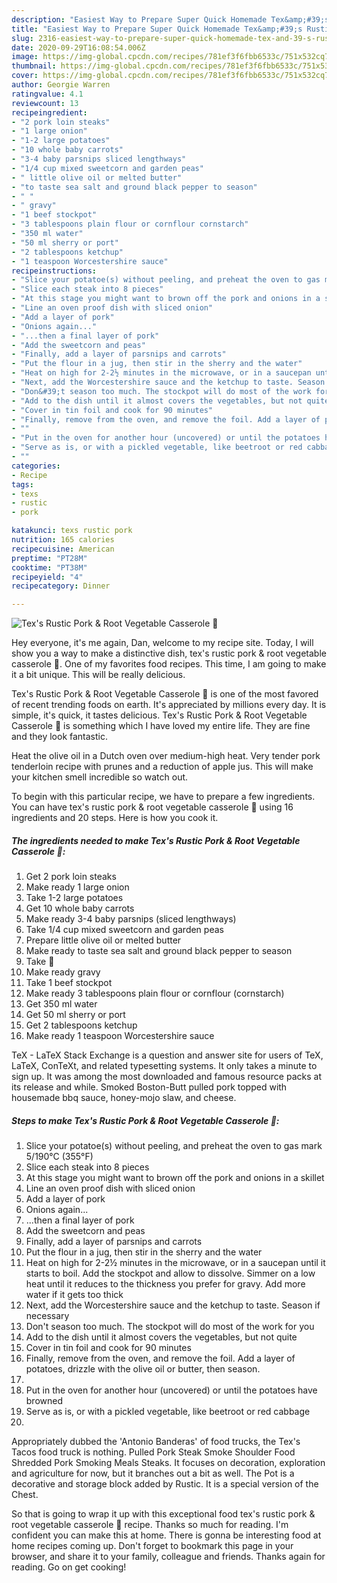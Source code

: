 ```yaml
---
description: "Easiest Way to Prepare Super Quick Homemade Tex&amp;#39;s Rustic Pork &amp;amp; Root Vegetable Casserole 🐷"
title: "Easiest Way to Prepare Super Quick Homemade Tex&amp;#39;s Rustic Pork &amp;amp; Root Vegetable Casserole 🐷"
slug: 2316-easiest-way-to-prepare-super-quick-homemade-tex-and-39-s-rustic-pork-and-amp-root-vegetable-casserole
date: 2020-09-29T16:08:54.006Z
image: https://img-global.cpcdn.com/recipes/781ef3f6fbb6533c/751x532cq70/texs-rustic-pork-root-vegetable-casserole-🐷-recipe-main-photo.jpg
thumbnail: https://img-global.cpcdn.com/recipes/781ef3f6fbb6533c/751x532cq70/texs-rustic-pork-root-vegetable-casserole-🐷-recipe-main-photo.jpg
cover: https://img-global.cpcdn.com/recipes/781ef3f6fbb6533c/751x532cq70/texs-rustic-pork-root-vegetable-casserole-🐷-recipe-main-photo.jpg
author: Georgie Warren
ratingvalue: 4.1
reviewcount: 13
recipeingredient:
- "2 pork loin steaks"
- "1 large onion"
- "1-2 large potatoes"
- "10 whole baby carrots"
- "3-4 baby parsnips sliced lengthways"
- "1/4 cup mixed sweetcorn and garden peas"
- " little olive oil or melted butter"
- "to taste sea salt and ground black pepper to season"
- " "
- " gravy"
- "1 beef stockpot"
- "3 tablespoons plain flour or cornflour cornstarch"
- "350 ml water"
- "50 ml sherry or port"
- "2 tablespoons ketchup"
- "1 teaspoon Worcestershire sauce"
recipeinstructions:
- "Slice your potatoe(s) without peeling, and preheat the oven to gas mark 5/190°C (355°F)"
- "Slice each steak into 8 pieces"
- "At this stage you might want to brown off the pork and onions in a skillet"
- "Line an oven proof dish with sliced onion"
- "Add a layer of pork"
- "Onions again..."
- "...then a final layer of pork"
- "Add the sweetcorn and peas"
- "Finally, add a layer of parsnips and carrots"
- "Put the flour in a jug, then stir in the sherry and the water"
- "Heat on high for 2-2½ minutes in the microwave, or in a saucepan until it starts to boil. Add the stockpot and allow to dissolve. Simmer on a low heat until it reduces to the thickness you prefer for gravy. Add more water if it gets too thick"
- "Next, add the Worcestershire sauce and the ketchup to taste. Season if necessary"
- "Don&#39;t season too much. The stockpot will do most of the work for you"
- "Add to the dish until it almost covers the vegetables, but not quite"
- "Cover in tin foil and cook for 90 minutes"
- "Finally, remove from the oven, and remove the foil. Add a layer of potatoes, drizzle with the olive oil or butter, then season."
- ""
- "Put in the oven for another hour (uncovered) or until the potatoes have browned"
- "Serve as is, or with a pickled vegetable, like beetroot or red cabbage"
- ""
categories:
- Recipe
tags:
- texs
- rustic
- pork

katakunci: texs rustic pork 
nutrition: 165 calories
recipecuisine: American
preptime: "PT28M"
cooktime: "PT38M"
recipeyield: "4"
recipecategory: Dinner

---
```



![Tex&#39;s Rustic Pork &amp; Root Vegetable Casserole 🐷](https://img-global.cpcdn.com/recipes/781ef3f6fbb6533c/751x532cq70/texs-rustic-pork-root-vegetable-casserole-🐷-recipe-main-photo.jpg)

Hey everyone, it's me again, Dan, welcome to my recipe site. Today, I will show you a way to make a distinctive dish, tex&#39;s rustic pork &amp; root vegetable casserole 🐷. One of my favorites food recipes. This time, I am going to make it a bit unique. This will be really delicious.

Tex&#39;s Rustic Pork &amp; Root Vegetable Casserole 🐷 is one of the most favored of recent trending foods on earth. It's appreciated by millions every day. It is simple, it's quick, it tastes delicious. Tex&#39;s Rustic Pork &amp; Root Vegetable Casserole 🐷 is something which I have loved my entire life. They are fine and they look fantastic.

Heat the olive oil in a Dutch oven over medium-high heat. Very tender pork tenderloin recipe with prunes and a reduction of apple jus. This will make your kitchen smell incredible so watch out.


To begin with this particular recipe, we have to prepare a few ingredients. You can have tex&#39;s rustic pork &amp; root vegetable casserole 🐷 using 16 ingredients and 20 steps. Here is how you cook it.

<!--inarticleads1-->

##### The ingredients needed to make Tex&#39;s Rustic Pork &amp; Root Vegetable Casserole 🐷:

1. Get 2 pork loin steaks
1. Make ready 1 large onion
1. Take 1-2 large potatoes
1. Get 10 whole baby carrots
1. Make ready 3-4 baby parsnips (sliced lengthways)
1. Take 1/4 cup mixed sweetcorn and garden peas
1. Prepare  little olive oil or melted butter
1. Make ready to taste sea salt and ground black pepper to season
1. Take  🔽
1. Make ready  gravy
1. Take 1 beef stockpot
1. Make ready 3 tablespoons plain flour or cornflour (cornstarch)
1. Get 350 ml water
1. Get 50 ml sherry or port
1. Get 2 tablespoons ketchup
1. Make ready 1 teaspoon Worcestershire sauce


TeX - LaTeX Stack Exchange is a question and answer site for users of TeX, LaTeX, ConTeXt, and related typesetting systems. It only takes a minute to sign up. It was among the most downloaded and famous resource packs at its release and while. Smoked Boston-Butt pulled pork topped with housemade bbq sauce, honey-mojo slaw, and cheese. 

<!--inarticleads2-->

##### Steps to make Tex&#39;s Rustic Pork &amp; Root Vegetable Casserole 🐷:

1. Slice your potatoe(s) without peeling, and preheat the oven to gas mark 5/190°C (355°F)
1. Slice each steak into 8 pieces
1. At this stage you might want to brown off the pork and onions in a skillet
1. Line an oven proof dish with sliced onion
1. Add a layer of pork
1. Onions again...
1. ...then a final layer of pork
1. Add the sweetcorn and peas
1. Finally, add a layer of parsnips and carrots
1. Put the flour in a jug, then stir in the sherry and the water
1. Heat on high for 2-2½ minutes in the microwave, or in a saucepan until it starts to boil. Add the stockpot and allow to dissolve. Simmer on a low heat until it reduces to the thickness you prefer for gravy. Add more water if it gets too thick
1. Next, add the Worcestershire sauce and the ketchup to taste. Season if necessary
1. Don&#39;t season too much. The stockpot will do most of the work for you
1. Add to the dish until it almost covers the vegetables, but not quite
1. Cover in tin foil and cook for 90 minutes
1. Finally, remove from the oven, and remove the foil. Add a layer of potatoes, drizzle with the olive oil or butter, then season.
1. 
1. Put in the oven for another hour (uncovered) or until the potatoes have browned
1. Serve as is, or with a pickled vegetable, like beetroot or red cabbage
1. 


Appropriately dubbed the &#39;Antonio Banderas&#39; of food trucks, the Tex&#39;s Tacos food truck is nothing. Pulled Pork Steak Smoke Shoulder Food Shredded Pork Smoking Meals Steaks. It focuses on decoration, exploration and agriculture for now, but it branches out a bit as well. The Pot is a decorative and storage block added by Rustic. It is a special version of the Chest. 

So that is going to wrap it up with this exceptional food tex&#39;s rustic pork &amp; root vegetable casserole 🐷 recipe. Thanks so much for reading. I'm confident you can make this at home. There is gonna be interesting food at home recipes coming up. Don't forget to bookmark this page in your browser, and share it to your family, colleague and friends. Thanks again for reading. Go on get cooking!
